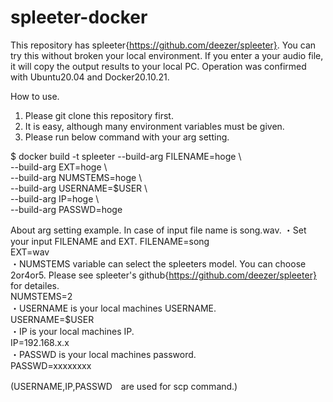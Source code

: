 # spleeter-docker

This repository has spleeter{https://github.com/deezer/spleeter}. You can try this without broken your local environment.
If you enter a your audio file, it will copy the output results to your local PC. Operation was confirmed with Ubuntu20.04 and Docker20.10.21.

How to use.
1. Please git clone this repository first.
2. It is easy, although many environment variables must be given.
3. Please run below command with your arg setting.

$ docker build -t spleeter --build-arg FILENAME=hoge \\  
                           --build-arg EXT=hoge \\  
                           --build-arg NUMSTEMS=hoge \\  
                           --build-arg USERNAME=$USER \\  
                           --build-arg IP=hoge \\  
                           --build-arg PASSWD=hoge  
                          
About arg setting example. In case of input file name is song.wav.
・Set your input FILENAME and EXT.
FILENAME=song  
EXT=wav  
・NUMSTEMS variable can select the spleeters model. You can choose 2or4or5. Please see spleeter's github{https://github.com/deezer/spleeter} for detailes.  
NUMSTEMS=2  
・USERNAME is your local machines USERNAME.  
USERNAME=$USER  
・IP is your local machines IP.  
IP=192.168.x.x  
・PASSWD is your local machines password.  
PASSWD=xxxxxxxx  

(USERNAME,IP,PASSWD　are used for scp command.) 

